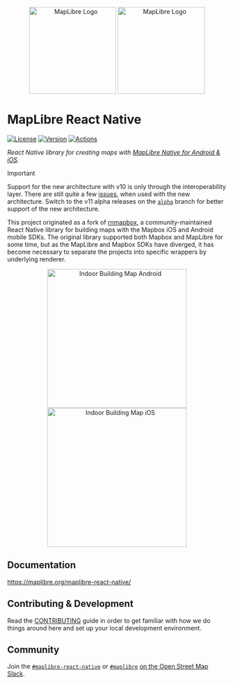 <p align="center">
  <img src="https://github.com/user-attachments/assets/7ff2cda8-f564-4e70-a971-d34152f969f0#gh-light-mode-only" alt="MapLibre Logo" width="200"></a>
  <img src="https://github.com/user-attachments/assets/cee8376b-9812-40ff-91c6-2d53f9581b83#gh-dark-mode-only" alt="MapLibre Logo" width="200">
</p>

# MapLibre React Native

[![License](https://img.shields.io/badge/License-MIT-blue.svg)](/LICENSE.md)
[![Version](https://img.shields.io/npm/v/@maplibre/maplibre-react-native)](https://www.npmjs.com/package/@maplibre/maplibre-react-native)
[![Actions](https://img.shields.io/github/actions/workflow/status/maplibre/maplibre-react-native/release.yml?label=Actions&branch=main)](https://github.com/maplibre/maplibre-react-native/actions/workflows/release.yml?query=branch:main)

_React Native library for creating maps
with [MapLibre Native for Android & iOS](https://github.com/maplibre/maplibre-gl-native)._

> [!IMPORTANT]
> Support for the new architecture with v10 is only through the interoperability layer. There are still quite a few
> [issues](https://github.com/maplibre/maplibre-react-native/issues?q=is%3Aissue%20state%3Aopen%20type%3ABug%20label%3A%22Architecture%3A%20New%22),
> when used with the new architecture. Switch to the v11 alpha releases on the
> [`alpha`](https://github.com/maplibre/maplibre-react-native/tree/alpha) branch for better support of the new
> architecture.

This project originated as a fork of [rnmapbox](https://github.com/rnmapbox/maps), a community-maintained
React Native library for building maps with the Mapbox iOS and Android mobile SDKs. The original library
supported both Mapbox and MapLibre for some time, but as the MapLibre and Mapbox SDKs have
diverged, it has become necessary to separate the projects into specific wrappers by underlying renderer.

<p align="center">
    <img src="/docs/static/screenshots/index/device-android.png"
         alt="Indoor Building Map Android"
         height="320"
          />
    <img src="/docs/static/screenshots/index/device-ios.png"
         alt="Indoor Building Map iOS"
         height="320"
          />
</p>

## Documentation

https://maplibre.org/maplibre-react-native/

## Contributing & Development

Read the [CONTRIBUTING](/CONTRIBUTING.md) guide in order to get familiar with how we do things around here and
set up your local development environment.

## Community

Join the [`#maplibre-react-native`](https://osmus.slack.com/archives/C065DB4T2UB) or [`#maplibre`](https://osmus.slack.com/archives/C01G3D28DAB) [on the Open Street Map Slack](https://slack.openstreetmap.us/).

